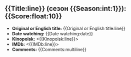 ## {{Title:line}} (сезон {{Season:int:1}}): {{Score:float:10}}

- **Original or English title:** {{Original or English title:line}}
- **Date watching:** {{Date watching:date}}
- **Kinopoisk:** <{{Kinopoisk:line}}>
- **IMDb:** <{{IMDb:line}}>
- **Comments:** {{Comments:multiline}}

